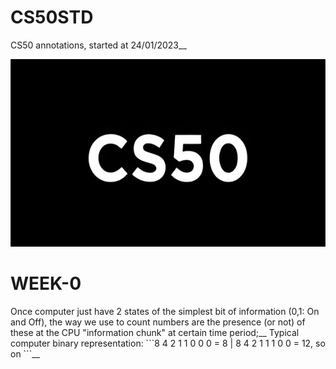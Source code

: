 # CS50STD
CS50 annotations, started at 24/01/2023__

<p align = "center" >
    <img src="https://github.com/nullTyype/CS50STD/raw/master/cs50.png" width = "600" height = "300" >
</p>

# WEEK-0
<div>
    <p>
        Once computer just have 2 states of the simplest bit of information (0,1: On and Off), the way we use to count numbers are the presence (or not) of these at the CPU "information chunk" at certain time period;__
                Typical computer binary representation: ```8 4 2 1
                                                           1 0 0 0 = 8 |
                                                           8 4 2 1
                                                           1 1 0 0 = 12, so on ```__
    <p>
</div>